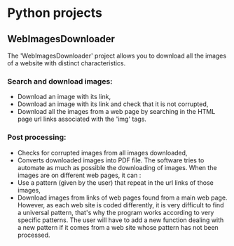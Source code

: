 # Python projects

## WebImagesDownloader
The 'WebImagesDownloader' project allows you to download all the images of a website with distinct characteristics.
### Search and download images:
- Download an image with its link,
- Download an image with its link and check that it is not corrupted,
- Download all the images from a web page by searching in the HTML page url links associated with the 'img' tags.
### Post processing:
- Checks for corrupted images from all images downloaded,
- Converts downloaded images into PDF file.
The software tries to automate as much as possible the downloading of images. When the images are on different web pages, it can :
- Use a pattern (given by the user) that repeat in the url links of those images,
- Download images from links of web pages found from a main web page.
However, as each web site is coded differently, it is very difficult to find a universal pattern, that's why the program works according to very specific patterns. The user will have to add a new function dealing with a new pattern if it comes from a web site whose pattern has not been processed.
